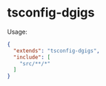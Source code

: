 # tsconfig-dgigs

Usage:

```json
{
  "extends": "tsconfig-dgigs",
  "include": [
    "src/**/*"
  ]
}
```
